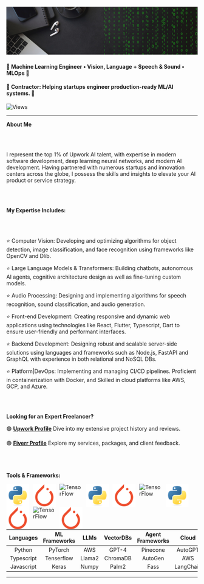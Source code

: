 ![Banner Image](./banner.png "Banner Image")

#### **🤖 Machine Learning Engineer • Vision, Language + Speech & Sound • MLOps 🤖**
#### **📝 Contractor: Helping startups engineer production-ready ML/AI systems. 📝**
![Views](https://komarev.com/ghpvc/?username=IusztinPaul)

---

**About Me**

<br /><br />

I represent the top 1% of Upwork AI talent, with expertise in modern software development, deep learning neural networks, and modern AI development. 
Having partnered with numerous startups and innovation centers across the globe, I possess the skills and insights to elevate your AI product or service strategy.

<br /><br />

**My Expertise Includes:**


<br /><br />

⭐ Computer Vision: Developing and optimizing algorithms for object detection, image classification, and face recognition using frameworks like OpenCV and Dlib.
  
⭐ Large Language Models & Transformers: Building chatbots, autonomous AI agents, cognitive architecture design as well as fine-tuning custom models.
  
⭐ Audio Processing: Designing and implementing algorithms for speech recognition, sound classification, and audio generation.
  
⭐ Front-end Development: Creating responsive and dynamic web applications using technologies like React, Flutter, Typescript, Dart to ensure user-friendly and performant interfaces.
  
⭐ Backend Development: Designing robust and scalable server-side solutions using languages and frameworks such as Node.js, FastAPI and GraphQL with experience in both relational and NoSQL DBs.
  
⭐ Platform|DevOps: Implementing and managing CI/CD pipelines. Proficient in containerization with Docker, and Skilled in cloud platforms like AWS, GCP, and Azure.

<br /><br />


**Looking for an Expert Freelancer?**



🟢 [**Upwork Profile**](https://www.upwork.com/fl/yourusername) Dive into my extensive project history and reviews.

🟢 [**Fiverr Profile**](https://www.fiverr.com/yourusername) Explore my services, packages, and client feedback.

<br /><br />

**Tools & Frameworks:**


<img align="left" alt="Python" width="60px" style="padding-right:10px;" src="https://github.com/devicons/devicon/blob/master/icons/python/python-original.svg" />
<img align="left" alt="Pytorch" width="60px" style="padding-right:10px;" src="https://github.com/devicons/devicon/blob/master/icons/pytorch/pytorch-original.svg" />
<img align="left" alt="TensorFlow" width="60px" style="padding-right:10px;" src="https://cdn.jsdelivr.net/gh/devicons/devicon/icons/tensorflow/tensorflow-original.svg" />
<img align="left" alt="Python" width="60px" style="padding-right:10px;" src="https://github.com/devicons/devicon/blob/master/icons/python/python-original.svg" />
<img align="left" alt="Pytorch" width="60px" style="padding-right:10px;" src="https://github.com/devicons/devicon/blob/master/icons/pytorch/pytorch-original.svg" />
<img align="left" alt="TensorFlow" width="60px" style="padding-right:10px;" src="https://cdn.jsdelivr.net/gh/devicons/devicon/icons/tensorflow/tensorflow-original.svg" />
<img align="left" alt="Python" width="60px" style="padding-right:10px;" src="https://github.com/devicons/devicon/blob/master/icons/python/python-original.svg" />
<img align="left" alt="Pytorch" width="60px" style="padding-right:10px;" src="https://github.com/devicons/devicon/blob/master/icons/pytorch/pytorch-original.svg" />
<img align="left" alt="TensorFlow" width="60px" style="padding-right:10px;" src="https://cdn.jsdelivr.net/gh/devicons/devicon/icons/tensorflow/tensorflow-original.svg" />
<img align="left" alt="Pytorch" width="60px" style="padding-right:10px;" src="https://github.com/devicons/devicon/blob/master/icons/pytorch/pytorch-original.svg" />

<br /><br />

| Languages | ML Frameworks | LLMs | VectorDBs | Agent Frameworks | Cloud | Cloud | NLTK | FastText |
|:-:|:-:|:-:|:-:|:-:|:-:|:-:|:-:|:-:|
| Python | PyTorch | AWS | GPT-4 | Pinecone | AutoGPT | GCP | Airflow | Prometheus |
| Typescript | Tenserflow | Llama2 | ChromaDB | AutoGen | AWS | Linux | Git | Docker |
| Javascript | Keras | Numpy | Palm2 | Fass | LangChain | Azure | GraphQL | VueJS |

---

